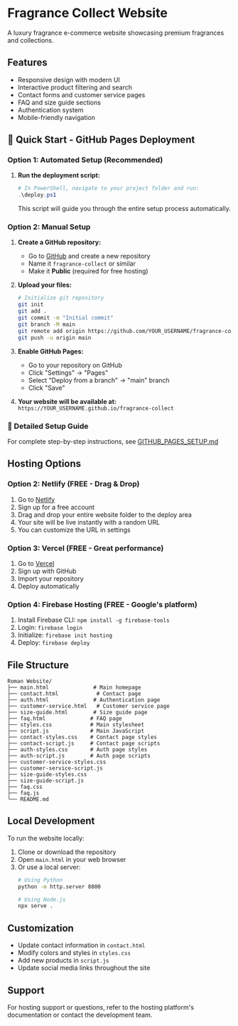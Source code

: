 # Fragrance Collect Website

A luxury fragrance e-commerce website showcasing premium fragrances and collections.

## Features

- Responsive design with modern UI
- Interactive product filtering and search
- Contact forms and customer service pages
- FAQ and size guide sections
- Authentication system
- Mobile-friendly navigation

## 🚀 Quick Start - GitHub Pages Deployment

### Option 1: Automated Setup (Recommended)

1. **Run the deployment script:**
   ```powershell
   # In PowerShell, navigate to your project folder and run:
   .\deploy.ps1
   ```
   This script will guide you through the entire setup process automatically.

### Option 2: Manual Setup

1. **Create a GitHub repository:**
   - Go to [GitHub](https://github.com) and create a new repository
   - Name it `fragrance-collect` or similar
   - Make it **Public** (required for free hosting)

2. **Upload your files:**
   ```bash
   # Initialize git repository
   git init
   git add .
   git commit -m "Initial commit"
   git branch -M main
   git remote add origin https://github.com/YOUR_USERNAME/fragrance-collect.git
   git push -u origin main
   ```

3. **Enable GitHub Pages:**
   - Go to your repository on GitHub
   - Click "Settings" → "Pages"
   - Select "Deploy from a branch" → "main" branch
   - Click "Save"

4. **Your website will be available at:**
   `https://YOUR_USERNAME.github.io/fragrance-collect`

### 📖 Detailed Setup Guide

For complete step-by-step instructions, see [GITHUB_PAGES_SETUP.md](GITHUB_PAGES_SETUP.md)

## Hosting Options

### Option 2: Netlify (FREE - Drag & Drop)

1. Go to [Netlify](https://netlify.com)
2. Sign up for a free account
3. Drag and drop your entire website folder to the deploy area
4. Your site will be live instantly with a random URL
5. You can customize the URL in settings

### Option 3: Vercel (FREE - Great performance)

1. Go to [Vercel](https://vercel.com)
2. Sign up with GitHub
3. Import your repository
4. Deploy automatically

### Option 4: Firebase Hosting (FREE - Google's platform)

1. Install Firebase CLI: `npm install -g firebase-tools`
2. Login: `firebase login`
3. Initialize: `firebase init hosting`
4. Deploy: `firebase deploy`

## File Structure

```
Roman Website/
├── main.html              # Main homepage
├── contact.html            # Contact page
├── auth.html              # Authentication page
├── customer-service.html   # Customer service page
├── size-guide.html        # Size guide page
├── faq.html              # FAQ page
├── styles.css            # Main stylesheet
├── script.js             # Main JavaScript
├── contact-styles.css    # Contact page styles
├── contact-script.js     # Contact page scripts
├── auth-styles.css       # Auth page styles
├── auth-script.js        # Auth page scripts
├── customer-service-styles.css
├── customer-service-script.js
├── size-guide-styles.css
├── size-guide-script.js
├── faq.css
├── faq.js
└── README.md
```

## Local Development

To run the website locally:

1. Clone or download the repository
2. Open `main.html` in your web browser
3. Or use a local server:
   ```bash
   # Using Python
   python -m http.server 8000
   
   # Using Node.js
   npx serve .
   ```

## Customization

- Update contact information in `contact.html`
- Modify colors and styles in `styles.css`
- Add new products in `script.js`
- Update social media links throughout the site

## Support

For hosting support or questions, refer to the hosting platform's documentation or contact the development team. 